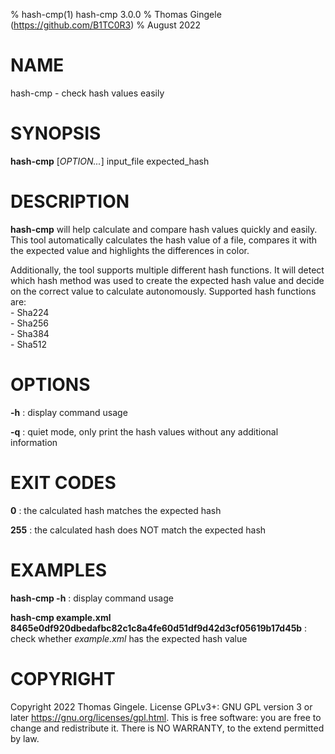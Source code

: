 % hash-cmp(1) hash-cmp 3.0.0
% Thomas Gingele (https://github.com/B1TC0R3)
% August 2022

# NAME
hash-cmp - check hash values easily

# SYNOPSIS
**hash-cmp** [*OPTION...*] input\_file expected\_hash

# DESCRIPTION
**hash-cmp** will help calculate and compare hash values quickly and easily.
This tool automatically calculates the hash value of a file, compares it with the expected value and highlights the differences in color.

Additionally, the tool supports multiple different hash functions.
It will detect which hash method was used to create the expected hash value and decide on the correct value to calculate autonomously.
Supported hash functions are:\
		- Sha224\
		- Sha256\
		- Sha384\
		- Sha512

# OPTIONS
**-h**
: display command usage

**-q**
: quiet mode, only print the hash values without any additional information

# EXIT CODES
**0**
: the calculated hash matches the expected hash

**255**
: the calculated hash does NOT match the expected hash

# EXAMPLES
**hash-cmp -h**
: display command usage

**hash-cmp example.xml 8465e0df920dbedafbc82c1c8a4fe60d51df9d42d3cf05619b17d45b**
: check whether *example.xml* has the expected hash value

# COPYRIGHT
Copyright 2022 Thomas Gingele. License GPLv3+: GNU GPL version 3 or later <https://gnu.org/licenses/gpl.html>. This is free software: you are free to change and redistribute it. There is NO WARRANTY, to the extend permitted by law.
